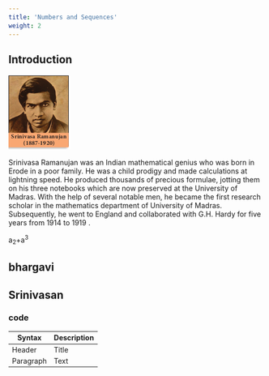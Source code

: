 ```yaml
---
title: 'Numbers and Sequences'
weight: 2
---
```


## Introduction
![Ramanujan](image.png)

Srinivasa Ramanujan was an Indian mathematical genius who was born in Erode in a poor family. He was a child prodigy
and made calculations at lightning speed. He produced thousands
of precious formulae, jotting them on his three notebooks which
are now preserved at the University of Madras. With the help of
several notable men, he became the first research scholar in the
mathematics department of University of Madras. Subsequently,
he went to England and collaborated with G.H. Hardy for five years
from 1914 to 1919 .

a<sub>2</sub>+a<sup>3</sup>

## bhargavi 
## Srinivasan
### code

| Syntax | Description |
| ----------- | ----------- |
| Header | Title |
| Paragraph | Text |
  